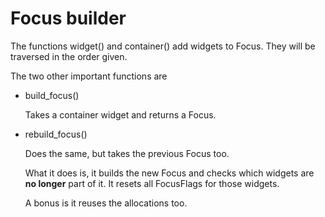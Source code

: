 
# Focus builder

The functions widget() and container() add widgets to Focus. 
They will be traversed in the order given. 

The two other important functions are 

* build_focus()
  
  Takes a container widget and returns a Focus.
  
* rebuild_focus()

  Does the same, but takes the previous Focus too. 
  
  What it does is, it builds the new Focus and checks which
  widgets are __no longer__ part of it. It resets all 
  FocusFlags for those widgets. 
  
  A bonus is it reuses the allocations too.
  
  
  
